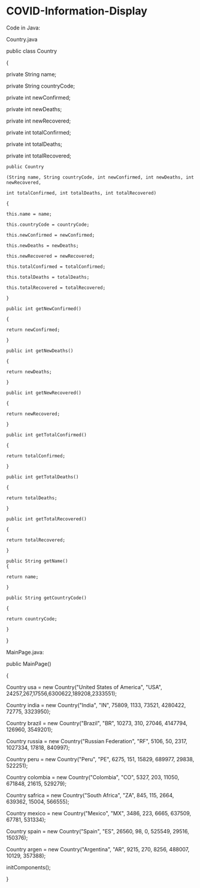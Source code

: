 # COVID-Information-Display

Code in Java:


Country.java


public class Country 

{
   
   private String name;
   
   private String countryCode;
   
   private int newConfirmed;
   
   private int newDeaths;
   
   private int newRecovered;
   
   private int totalConfirmed;
   
   private int totalDeaths;
   
   private int totalRecovered;

    public Country 
    
    (String name, String countryCode, int newConfirmed, int newDeaths, int newRecovered, 
    
    int totalConfirmed, int totalDeaths, int totalRecovered)
    
    {
    
    this.name = name;
    
    this.countryCode = countryCode;
    
    this.newConfirmed = newConfirmed;
    
    this.newDeaths = newDeaths;
    
    this.newRecovered = newRecovered;
    
    this.totalConfirmed = totalConfirmed;
    
    this.totalDeaths = totalDeaths;
    
    this.totalRecovered = totalRecovered;
    
    }
    
    public int getNewConfirmed() 
    
    {
    
    return newConfirmed;
    
    }    
    
    public int getNewDeaths()
    
    {
    
    return newDeaths;
    
    }

    public int getNewRecovered() 
    
    {
    
    return newRecovered;
    
    }

    public int getTotalConfirmed() 
    
    {
    
    return totalConfirmed;
    
    }

    public int getTotalDeaths() 
    
    {
    
    return totalDeaths;
    
    }

    public int getTotalRecovered() 
    
    {
    
    return totalRecovered;
    
    }
    
    public String getName()
    {
    
    return name;
    
    }
    
    public String getCountryCode() 
    
    {
    
    return countryCode;
    
    }

}


MainPage.java:

  public MainPage() 
  
  {
  
  Country usa = new Country("United States of America", "USA", 24257,267,17556,6300622,189208,2333551);
  
  Country india = new Country("India", "IN", 75809, 1133, 73521, 4280422, 72775, 3323950);
  
  Country brazil = new Country("Brazil", "BR", 10273, 310, 27046, 4147794, 126960, 3549201);
  
  Country russia = new Country("Russian Federation", "RF", 5106, 50, 2317, 1027334, 17818, 840997);
  
  Country peru = new Country("Peru", "PE", 6275, 151, 15829, 689977, 29838, 522251);
  
  Country colombia = new Country("Colombia", "CO", 5327, 203, 11050, 671848, 21615, 529279);
  
  Country safrica = new Country("South Africa", "ZA", 845, 115, 2664, 639362, 15004, 566555);
  
  Country mexico = new Country("Mexico", "MX", 3486, 223, 6665, 637509, 67781, 531334);
  
  Country spain = new Country("Spain", "ES", 26560, 98, 0, 525549, 29516, 150376);
  
  Country argen = new Country("Argentina", "AR", 9215, 270, 8256, 488007, 10129, 357388);
  
  initComponents();
  
  }

